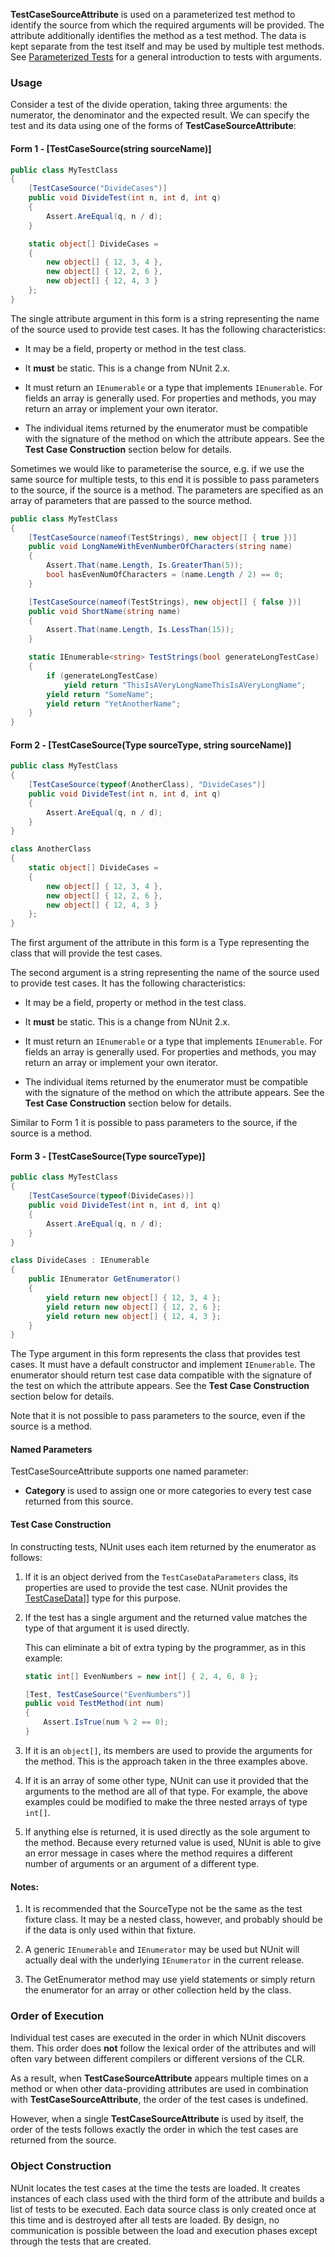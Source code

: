 **TestCaseSourceAttribute** is used on a parameterized test method to
identify the source from which the required arguments will be provided. 
The attribute additionally identifies the method as a test method.
The data is kept separate from the test itself and may be used by multiple
test methods. See [Parameterized Tests](xref:ParameterizedTests) for a general introduction to
tests with arguments.

### Usage

Consider a test of the divide operation, taking three arguments: the numerator, the denominator and the expected result. We can specify the test and its data using one of the forms of **TestCaseSourceAttribute**:

#### Form 1 - [TestCaseSource(string sourceName)]

```csharp
public class MyTestClass
{
    [TestCaseSource("DivideCases")]
    public void DivideTest(int n, int d, int q)
    {
        Assert.AreEqual(q, n / d);
    }

    static object[] DivideCases =
    {
        new object[] { 12, 3, 4 },
        new object[] { 12, 2, 6 },
        new object[] { 12, 4, 3 }
    };
}
```

The single attribute argument in this form is a string representing the name of the source used
to provide test cases. It has the following characteristics:

 * It may be a field, property or method in the test class.

 * It __must__ be static. This is a change from NUnit 2.x.

 * It must return an `IEnumerable` or a type that implements `IEnumerable`. For fields an array is generally used. For properties and methods, you may return an array or implement your own iterator.

 * The individual items returned by the enumerator must be compatible
   with the signature of the method on which the attribute appears.
   See the **Test Case Construction** section below for details.

Sometimes we would like to parameterise the source, e.g. if we use the same source for multiple tests, to this end it is possible to pass parameters to the source, if the source is a method. The parameters are specified as an array of parameters that are passed to the source method.

```csharp
public class MyTestClass
{
    [TestCaseSource(nameof(TestStrings), new object[] { true })]
    public void LongNameWithEvenNumberOfCharacters(string name)
    {
        Assert.That(name.Length, Is.GreaterThan(5));
        bool hasEvenNumOfCharacters = (name.Length / 2) == 0;
    }

    [TestCaseSource(nameof(TestStrings), new object[] { false })]
    public void ShortName(string name)
    {
        Assert.That(name.Length, Is.LessThan(15));
    }

    static IEnumerable<string> TestStrings(bool generateLongTestCase)
    {
        if (generateLongTestCase)
            yield return "ThisIsAVeryLongNameThisIsAVeryLongName";
        yield return "SomeName";
        yield return "YetAnotherName";
    }
}
```

#### Form 2 - [TestCaseSource(Type sourceType, string sourceName)]

```csharp
public class MyTestClass
{
    [TestCaseSource(typeof(AnotherClass), "DivideCases")]
    public void DivideTest(int n, int d, int q)
    {
        Assert.AreEqual(q, n / d);
    }
}

class AnotherClass
{
    static object[] DivideCases =
    {
        new object[] { 12, 3, 4 },
        new object[] { 12, 2, 6 },
        new object[] { 12, 4, 3 }
    };
}
```

The first argument of the attribute in this form is a Type representing the class that will provide
the test cases.

The second argument is a string representing the name of the source used
to provide test cases. It has the following characteristics:

 * It may be a field, property or method in the test class.

 * It __must__ be static. This is a change from NUnit 2.x.

 * It must return an `IEnumerable` or a type that implements `IEnumerable`. For fields an array is generally used. For properties and methods, you may return an array or implement your own iterator.

 * The individual items returned by the enumerator must be compatible
   with the signature of the method on which the attribute appears. 
   See the **Test Case Construction** section below for details.

Similar to Form 1 it is possible to pass parameters to the source, if the source is a method.

#### Form 3 - [TestCaseSource(Type sourceType)]

```csharp
public class MyTestClass
{
    [TestCaseSource(typeof(DivideCases))]
    public void DivideTest(int n, int d, int q)
    {
        Assert.AreEqual(q, n / d);
    }
}

class DivideCases : IEnumerable
{
    public IEnumerator GetEnumerator()
    {
        yield return new object[] { 12, 3, 4 };
        yield return new object[] { 12, 2, 6 };
        yield return new object[] { 12, 4, 3 };
    }
}
```

The Type argument in this form represents the class that provides test cases.
It must have a default constructor and implement `IEnumerable`. The enumerator
should return test case data compatible with the signature of the test on which the attribute appears.
See the **Test Case Construction** section below for details.

Note that it is not possible to pass parameters to the source, even if the source is a method.

#### Named Parameters

TestCaseSourceAttribute supports one named parameter:

 * **Category** is used to assign one or more categories to every test case returned from this source.

#### Test Case Construction

In constructing tests, NUnit uses each item returned by
the enumerator as follows:

1. If it is an object derived from the `TestCaseDataParameters` class, 
   its properties are used to provide the test case. NUnit provides
   the [TestCaseData](xref:TestCaseData)]] type for this purpose.

2. If the test has a single argument and the returned value matches the type of
   that argument it is used directly.


   This can eliminate a bit of extra typing by the programmer, 
   as in this example:

   ```csharp
   static int[] EvenNumbers = new int[] { 2, 4, 6, 8 };

   [Test, TestCaseSource("EvenNumbers")]
   public void TestMethod(int num)
   {
       Assert.IsTrue(num % 2 == 0);
   }
   ```

3. If it is an `object[]`, its members are used to provide
   the arguments for the method. This is the approach taken in
   the three examples above.

4. If it is an array of some other type, NUnit can use it provided
   that the arguments to the method are all of that type. For example,
   the above examples could be modified to make the three nested arrays 
   of type `int[]`.

5. If anything else is returned, it is used directly as the sole 
   argument to the method. Because every returned value is used,
   NUnit is able to give an error message in cases where the method 
   requires a different number of arguments or
   an argument of a different type.

#### Notes:

1. It is recommended that the SourceType not be the same as the test fixture class. It may be a nested class, however, and probably should be if the data is only used within that fixture.

2. A generic `IEnumerable` and `IEnumerator` may be used but NUnit will actually deal with the underlying `IEnumerator` in the current release.

3. The GetEnumerator method may use yield statements or simply return the enumerator for an array or other collection held by the class.

### Order of Execution

Individual test cases are 
executed in the order in which NUnit discovers them. This order does **not**
follow the lexical order of the attributes and will often vary between different
compilers or different versions of the CLR.
   
As a result, when **TestCaseSourceAttribute** appears multiple times on a 
method or when other data-providing attributes are used in combination with 
**TestCaseSourceAttribute**, the order of the test cases is undefined.

However, when a single **TestCaseSourceAttribute** is used by itself, 
the order of the tests follows exactly the order in which the test cases 
are returned from the source.
   
### Object Construction

NUnit locates the test cases at the time the tests are loaded. It creates
instances of each class used with the third form of the attribute and builds a list of 
tests to be executed. Each data source class is only created once at this
time and is destroyed after all tests are loaded. By design, no communication is
possible between the load and execution phases except through the tests that
are created.

